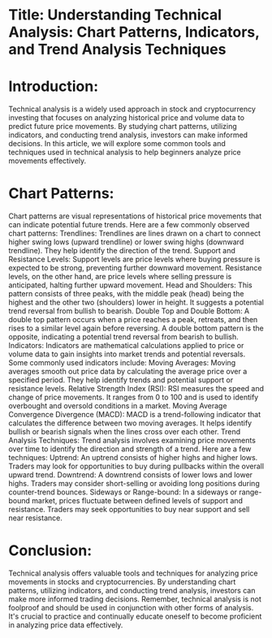 # Title: Understanding Technical Analysis: Chart Patterns, Indicators, and Trend Analysis Techniques

# Introduction:

Technical analysis is a widely used approach in stock and cryptocurrency investing that focuses on analyzing historical price and volume data to predict future price movements. By studying chart patterns, utilizing indicators, and conducting trend analysis, investors can make informed decisions. In this article, we will explore some common tools and techniques used in technical analysis to help beginners analyze price movements effectively.

# Chart Patterns:

Chart patterns are visual representations of historical price movements that can indicate potential future trends. Here are a few commonly observed chart patterns:
Trendlines: Trendlines are lines drawn on a chart to connect higher swing lows (upward trendline) or lower swing highs (downward trendline). They help identify the direction of the trend.
Support and Resistance Levels: Support levels are price levels where buying pressure is expected to be strong, preventing further downward movement. Resistance levels, on the other hand, are price levels where selling pressure is anticipated, halting further upward movement.
Head and Shoulders: This pattern consists of three peaks, with the middle peak (head) being the highest and the other two (shoulders) lower in height. It suggests a potential trend reversal from bullish to bearish.
Double Top and Double Bottom: A double top pattern occurs when a price reaches a peak, retreats, and then rises to a similar level again before reversing. A double bottom pattern is the opposite, indicating a potential trend reversal from bearish to bullish.
Indicators:
Indicators are mathematical calculations applied to price or volume data to gain insights into market trends and potential reversals. Some commonly used indicators include:
Moving Averages: Moving averages smooth out price data by calculating the average price over a specified period. They help identify trends and potential support or resistance levels.
Relative Strength Index (RSI): RSI measures the speed and change of price movements. It ranges from 0 to 100 and is used to identify overbought and oversold conditions in a market.
Moving Average Convergence Divergence (MACD): MACD is a trend-following indicator that calculates the difference between two moving averages. It helps identify bullish or bearish signals when the lines cross over each other.
Trend Analysis Techniques:
Trend analysis involves examining price movements over time to identify the direction and strength of a trend. Here are a few techniques:
Uptrend: An uptrend consists of higher highs and higher lows. Traders may look for opportunities to buy during pullbacks within the overall upward trend.
Downtrend: A downtrend consists of lower lows and lower highs. Traders may consider short-selling or avoiding long positions during counter-trend bounces.
Sideways or Range-bound: In a sideways or range-bound market, prices fluctuate between defined levels of support and resistance. Traders may seek opportunities to buy near support and sell near resistance.

# Conclusion:

Technical analysis offers valuable tools and techniques for analyzing price movements in stocks and cryptocurrencies. By understanding chart patterns, utilizing indicators, and conducting trend analysis, investors can make more informed trading decisions. Remember, technical analysis is not foolproof and should be used in conjunction with other forms of analysis. It's crucial to practice and continually educate oneself to become proficient in analyzing price data effectively.
